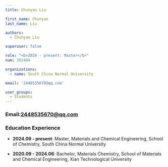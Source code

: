 ```yaml
---
title: Chunyao Liu

first_name: Chunyao
last_name: Liu

authors:
  - Chunyao Liu

superuser: false

role: "<b>2024 - present: Master</b>"
num: 202404

organizations:
  - name: South China Normal University

email: '2448535670@qq.com'

user_groups:
  - Students
---
```

### Email:<2448535670@qq.com>

### Education Experience

- **2024.09 - present**: Master, Materials and Chemical Engineering, School of Chemistry, South China Normal University

- **2020.09 - 2024.06**: Bachelor, Materials Chemistry, School of Materials and Chemical Engineering, Xian Technological University
